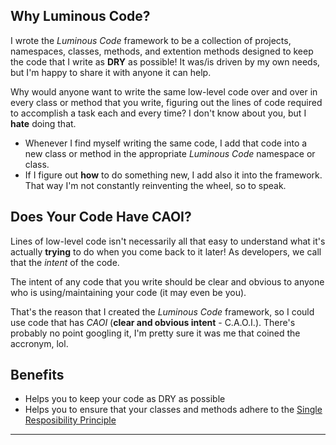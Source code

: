 ## Why Luminous Code?
I wrote the *Luminous Code* framework to be a collection of projects, namespaces, classes, 
methods, and extention methods designed to keep the code that I write as
**DRY** as possible! It was/is driven by my own needs, but I'm happy to share it with anyone it can help.

Why would anyone want to write the same low-level code over and over in every class or method that you write,
figuring out the lines of code required to accomplish a task each and every time?
I don't know about you, but I **hate** doing that.

* Whenever I find myself writing the same code, I add that code into a new class or
method in the appropriate *Luminous Code* namespace or class.
* If I figure out **how** to do something new, I add also it into the framework.
That way I'm not constantly reinventing the wheel, so to speak.

## Does Your Code Have CAOI?
Lines of low-level code isn't necessarily all that easy to understand what it's actually
**trying** to do when you come back to it later! As developers, we call that the *intent* of the code.

The intent of any code that you write should be clear
and obvious to anyone who is using/maintaining your code (it may even be you). 

That's the reason that I created the *Luminous Code* framework, so I could use code that has *CAOI*
(**clear and obvious intent** - C.A.O.I.).
There's probably no point googling it, I'm pretty sure it was me that coined the accronym, lol. 

## Benefits

* Helps you to keep your code as DRY as possible
* Helps you to ensure that your classes and methods adhere to the
[Single Resposibility Principle](https://en.wikipedia.org/wiki/Single_responsibility_principle)

---
